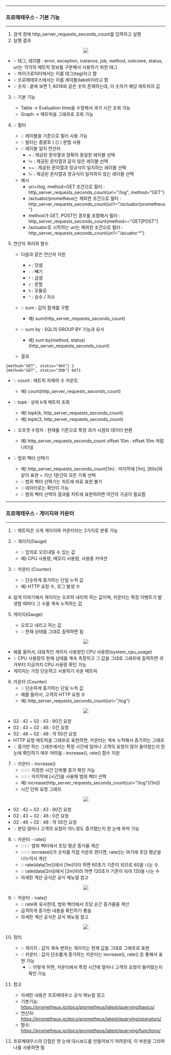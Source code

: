 -----
### 프로메테우스 - 기본 기능
-----
1. 검색 창에 http_server_requests_seconds_count를 입력하고 실행
2. 실행 결과
<div align="center">
<img src="https://github.com/user-attachments/assets/85771d7b-816d-4610-bfac-d72aff1e0667">
</div>

  - 💡 태그, 레이블 : error, exception, instance, job, method, outcome, status, uri는 각각의 메트릭 정보를 구분해서 사용하기 위한 태그
  - 💡 마이크로미터에서는 이를 태그(tag)라고 함
  - 💡 프로메테우스에서는 이를 레이블(label)이라고 함
  - 💡 숫자 : 끝에 보면 1, 6018와 같은 숫자 존재하는데, 이 숫자가 해당 메트릭의 값

3. 💡 기본 기능
   - Table → Evaluation time을 수정해서 과거 시간 조회 가능
   - Graph → 메트릭을 그래프로 조회 가능

4. 💡 필터
   - 💡 레이블을 기준으로 필터 사용 가능
   - 💡 필터는 중괄호 ( {} ) 문법 사용
   - 💡 레이블 일치 연산자
     + = : 제공된 문자열과 정확히 동일한 레이블 선택
     + != : 제공된 문자열과 같지 않은 레이블 선택
     + =~ : 제공된 문자열과 정규식이 일치하는 레이블 선택
     + !~ : 제공된 문자열과 정규식이 일치하지 않는 레이블 선택
   - 예시
     + uri=/log, method=GET 조건으로 필터 : http_server_requests_seconds_count{uri="/log", method="GET"}
     + /actuator/prometheus는 제외한 조건으로 필터 : http_server_requests_seconds_count{uri!="/actuator/prometheus"}
     + method가 GET, POST인 경우를 포함해서 필터 : http_server_requests_seconds_count{method=~"GET|POST"}
     + /actuator로 시작하는 uri는 제외한 조건으로 필터 : http_server_requests_seconds_count{uri!~"/acuator.*"}

5. 연산자 쿼리와 함수
   - 다음과 같은 연산자 지원
     + ```+``` : 덧셈
     + ```-``` : 빼기
     + ```*``` : 곱셈
     + ```/``` : 분할
     + ```%``` : 모듈로
     + ```^``` : 승수 / 지수

   - 💡 sum : 값의 합계를 구함
     + 예) sum(http_server_requests_seconds_count)
   - 💡 sum by : SQL의 GROUP BY 기능과 유사
     + 예) sum by(method, status)(http_server_requests_seconds_count)
   - 결과
```
{method="GET", status="404"} 2
{method="GET", status="200"} 6871
```
  - 💡 count : 메트릭 자체의 수 카운트
    + 예) count(http_server_requests_seconds_count)

  - 💡 topk : 상위 k개 메트릭 조회
    + 예) topk(k, http_server_requests_seconds_count)
    + 예) topk(3, http_server_requests_seconds_count)
    
  - 💡 오프셋 수정자 : 현재를 기준으로 특정 과거 시점의 데이터 반환
    + 예) http_server_requests_seconds_count offset 10m : offset 10m 처럼 나타냄

  - 💡 범위 벡터 선택기
    + 예) http_server_requests_seconds_count[1m] : 마지막에 [1m], [60s]와 같이 표현 = 지난 1분간의 모든 기록 선택
    + 💡 범위 벡터 선택기는 차트에 바료 표현 불가
    + 💡 데이터로는 확인이 가능
    + 💡 범위 벡터 선택의 결과를 차트에 표현하려면 약간의 가공이 필요함

-----
### 프로메테우스 - 게이지와 카운터
-----
1. 💡 메트릭은 크게 게이지와 카운터라는 2가지로 분류 가능
2. 💡 게이지(Gauge)
   - 💡 임의로 오르내릴 수 있는 값
   - 예) CPU 사용량, 메모리 사용량, 사용중 커넥션

3. 💡 카운터 (Counter)
   - 💡 단순하게 증가하는 단일 누적 값
   - 예) HTTP 요청 수, 로그 발생 수

4. 쉽게 이야기해서 게이지는 오르락 내리락 하는 값이며, 카운터는 특정 이벤트가 발생할 때마다 그 수를 계속 누적하는 값
5. 게이지(Gauge)
   - 오르고 내리고 하는 값
   - 💡 현재 상태를 그대로 출력하면 됨
<div align="center">
<img src="https://github.com/user-attachments/assets/3c569885-9754-4c98-b290-26d62a9a35a5">
</div>

   - 예를 들어서, 대표적인 게이지 사용량인 CPU 사용량(system_cpu_usage)
   - 💡 CPU 사용량의 현재 상태를 계속 측정하고 그 값을 그대로 그래프에 출력하면 과거부터 지금까지 CPU 사용량 확인 가능
   - 게이지는 가장 단순하고 사용하기 쉬운 메트릭

6. 카운터 (Counter)
   - 💡 단순하게 증가하는 단일 누적 값
   - 예를 들어서, 고객의 HTTP 요청 수
   - 예) http_server_requests_seconds_count{uri="/log"}
<div align="center">
<img src="https://github.com/user-attachments/assets/e6c446e3-3c2d-4960-ad5c-019f30342349">
</div> 

   - 02 : 42 ~ 02 : 43 : 80건 요청
   - 02 : 43 ~ 02 : 46 : 0건 요청
   - 02 : 46 ~ 02 : 48 : 약 50건 요청
   - HTTP 요청 메트릭을 그래프로 표현하면, 카운터는 계속 누적해서 증가하는 그래프
   - 💡 증가만 하는 그래프에서는 특정 시간에 얼마나 고객의 요청이 많이 들어왔는지 한 눈에 확인하기 매우 어려움 : increase(), rate() 함수 지원

7. 💡 카운터 - increase()
   - 💡💡💡 지정한 시간 단위별 증가 확인 가능
   - 💡💡💡 마지막에 [시간]을 사용해 범위 벡터 선택
   - 예) increase(http_server_requests_seconds_count{uri="/log"}[1m])
   - 시간 단위 요청 그래프
<div align="center">
<img src="https://github.com/user-attachments/assets/4827eda9-f972-415c-8a5c-98088d894a52">
</div> 

   - 02 : 42 ~ 02 : 43 : 80건 요청
   - 02 : 43 ~ 02 : 46 : 0건 요청
   - 02 : 46 ~ 02 : 48 : 약 50건 요청
   - 💡 분당 얼마나 고객의 요청이 어느정도 증가했는지 한 눈에 파악 가능

8. 💡 카운터 - rate()
   - 💡💡💡 범위 벡터에서 초당 평균 증가율 계산
   - 💡💡💡 increase()가 숫자를 직접 카운트 한다면, rate()는 여기에 초당 평균을 나누어서 계산
   - 💡 rate(data[1m])에서 [1m]이라 하면 60초가 기준이 되므로 60을 나눈 수
   - 💡 rate(data[2m])에서 [2m]이라 하면 120초가 기준이 되어 120을 나눈 수
   - 자세한 계산 공식은 공식 메뉴얼 참고
<div align="center">
<img src="https://github.com/user-attachments/assets/da47fb50-36b0-4665-bd6b-2db8ac0487dc">
</div> 

9. 💡 카운터 - irate()
   - 💡 rate와 유사한데, 범위 벡터에서 초당 순간 증가율을 계산
   - 급격하게 증가한 내용을 확인하기 좋음
   - 자세한 계산 공식은 공식 메뉴얼 참고
<div align="center">
<img src="https://github.com/user-attachments/assets/f9366d32-017b-482b-b46c-c6e57e17b183">
</div> 

10. 정리
    - 💡 게이지 : 값이 계속 변하는 게이지는 현재 값을 그대로 그래프로 표현
    - 💡 카운터 : 값이 단조롭게 증가하는 카운터는 increase(), rate() 등 통해서 표현 가능
      + 💡 이렇게 하면, 카운터에서 특정 시간에 얼마나 고객의 요청이 들어왔는지 확인 가능

11. 참고
    - 자세한 내용은 프로메테우스 공식 메뉴얼 참고
    - 기본기능: https://prometheus.io/docs/prometheus/latest/querying/basics/
    - 연산자: https://prometheus.io/docs/prometheus/latest/querying/operators/
    - 함수: https://prometheus.io/docs/prometheus/latest/querying/functions/

12. 프로메테우스의 단점은 한 눈에 대시보드를 만들어보기 어려운데, 이 부분을 그라파나를 사용하면 됨
